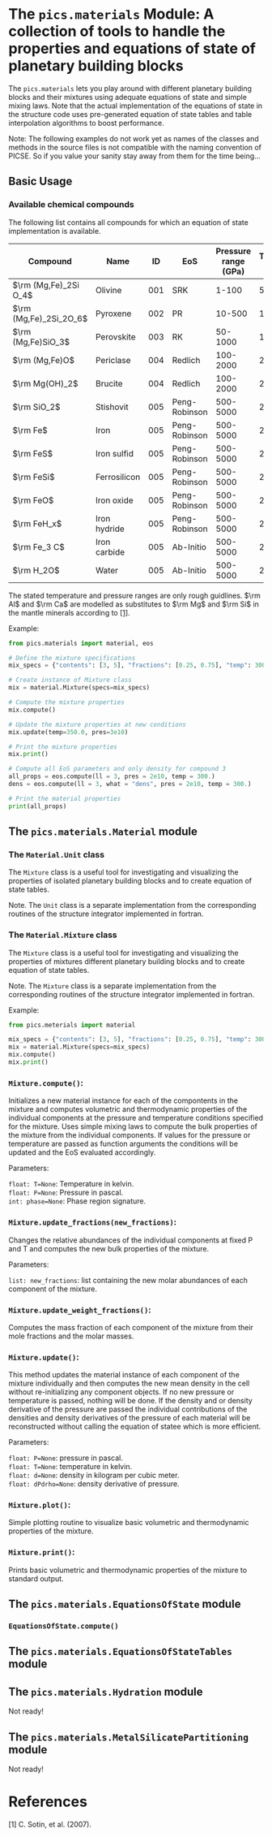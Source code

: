 # The ```pics.materials``` Module: A collection of tools to handle the properties and equations of state of planetary building blocks

The ```pics.materials``` lets you play around with different planetary building blocks and their mixtures using adequate equations of state and simple mixing laws. Note that the actual implementation of the equations of state in the structure code uses pre-generated equation of state tables and table interpolation algorithms to boost performance.

Note: The following examples do not work yet as names of the classes and methods in the source files is not compatible with the naming convention of PICSE. So if you value your sanity stay away from them for the time being...

## Basic Usage



### Available chemical compounds

The following list contains all compounds for which an equation of state implementation is available.


| Compound | Name | ID  | EoS      | Pressure range (GPa) | Temperature range (K) | Table | Literature |
|----------|------|-----|----------|----------------------|-----------------------|-----|------------|
| $\rm (Mg,Fe)_2Si O_4$  | Olivine | 001 | SRK      | 1-100                | 50-200                | Yes | Ref 1      |
| $\rm (Mg,Fe)_2Si_2O_6$  | Pyroxene | 002 | PR       | 10-500               | 100-300               | Yes | Ref 2      |
| $\rm (Mg,Fe)SiO_3$  | Perovskite | 003 | RK       | 50-1000              | 150-400               | Yes | Ref 3      |
| $\rm (Mg,Fe)O$   | Periclase | 004 | Redlich | 100-2000             | 200-500               | Yes | Ref 4      |
| $\rm Mg(OH)_2$   | Brucite | 004 | Redlich | 100-2000             | 200-500               | Yes | Ref 4      |
| $\rm SiO_2$  | Stishovit | 005 | Peng-Robinson | 500-5000        | 250-600               | Yes | Ref 5      |
| $\rm Fe$  | Iron | 005 | Peng-Robinson | 500-5000        | 250-600               | Yes | Ref 5      |
| $\rm FeS$  | Iron sulfid | 005 | Peng-Robinson | 500-5000        | 250-600               | Yes | Ref 5      |
| $\rm FeSi$  | Ferrosilicon | 005 | Peng-Robinson | 500-5000        | 250-600               | Yes | Ref 5      |
| $\rm FeO$  | Iron oxide |  005 | Peng-Robinson | 500-5000        | 250-600               | Yes | Ref 5      |
| $\rm FeH_x$  | Iron hydride | 005 | Peng-Robinson | 500-5000        | 250-600               | Yes | Ref 5      |
| $\rm Fe_3 C$  | Iron carbide | 005 | Ab-Initio | 500-5000        | 250-600               | No | Ref 5      |
| $\rm H_2O$  | Water | 005 | Ab-Initio | 500-5000        | 250-600               | Yes | Ref 5      |

The stated temperature and pressure ranges are only rough guidlines. $\rm Al$ and $\rm Ca$ are modelled as substitutes to $\rm Mg$ and $\rm Si$ in the mantle minerals according to [[1]](#1).

Example:

```python
from pics.materials import material, eos

# Define the mixture specifications
mix_specs = {"contents": [3, 5], "fractions": [0.25, 0.75], "temp": 300.0, "pres": 2e10}

# Create instance of Mixture class
mix = material.Mixture(specs=mix_specs)

# Compute the mixture properties
mix.compute()

# Update the mixture properties at new conditions
mix.update(temp=350.0, pres=3e10)

# Print the mixture properties
mix.print()

# Compute all EoS parameters and only density for compound 3
all_props = eos.compute(ll = 3, pres = 2e10, temp = 300.)
dens = eos.compute(ll = 3, what = "dens", pres = 2e10, temp = 300.)

# Print the material properties
print(all_props)
```

## The ```pics.materials.Material``` module

### The ```Material.Unit``` class

The ```Mixture``` class is a useful tool for investigating and visualizing the properties of isolated planetary building blocks and to create equation of state tables.

Note. The ```Unit``` class is a separate implementation from the corresponding routines of the structure integrator implemented in fortran.

### The ```Material.Mixture``` class

The ```Mixture``` class is a useful tool for investigating and visualizing the properties of mixtures different planetary building blocks and to create equation of state tables.

Note. The ```Mixture``` class is a separate implementation from the corresponding routines of the structure integrator implemented in fortran.

Example:

```python
from pics.meterials import material

mix_specs = {"contents": [3, 5], "fractions": [0.25, 0.75], "temp": 300.0, "pres": 2e10}
mix = material.Mixture(specs=mix_specs)
mix.compute()
mix.print()
```

### ```Mixture.compute()```:

Initializes a new material instance for each of the
compontents in the mixture and computes volumetric and thermodynamic properties of the individual components at the pressure and temperature conditions specified for the mixture. Uses simple mixing laws to compute the bulk properties of the mixture from the individual components. If values for the pressure or temperature are passed as function arguments the conditions will be updated and the EoS evaluated accordingly.

Parameters:

```float: T=None```: Temperature in kelvin.\
```float: P=None```: Pressure in pascal.\
```int: phase=None```: Phase region signature.

### ```Mixture.update_fractions(new_fractions)```:

Changes the relative abundances of the individual components at fixed P and T and computes the new bulk properties of the mixture.

Parameters:

```list: new_fractions```: list containing the new molar abundances of each component of the mixture.

### ```Mixture.update_weight_fractions()```:

Computes the mass fraction of each component of the mixture from their mole fractions and the molar masses.

### ```Mixture.update()```:

This method updates the material instance of each component of the
mixture individually and then computes the new mean density in the cell
without re-initializing any component objects. If no new pressure or
temperature is passed, nothing will be done. If the density and or density derivative of the pressure are passed the individual contributions of the densities and density derivatives of the pressure of each material will be reconstructed without calling the equation of statee which is more efficient.

Parameters:

```float: P=None```: pressure in pascal.\
```float: T=None```: temperature in kelvin.\
```float: d=None```: density in kilogram per cubic meter.\
```float: dPdrho=None```: density derivative of pressure.

### ```Mixture.plot()```:

Simple plotting routine to visualize basic volumetric and thermodynamic properties of the mixture.

### ```Mixture.print()```:

Prints basic volumetric and thermodynamic properties of the mixture to standard output.

## The ```pics.materials.EquationsOfState``` module

### ```EquationsOfState.compute()```

## The ```pics.materials.EquationsOfStateTables``` module

## The ```pics.materials.Hydration``` module

Not ready!

## The ```pics.materials.MetalSilicatePartitioning``` module

Not ready!

# References

<a id="1">[1]</a> 
C. Sotin, et al. (2007).